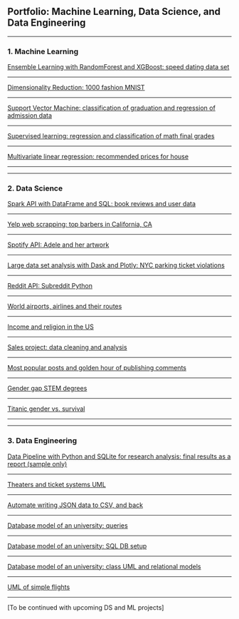 ## Portfolio: Machine Learning, Data Science, and Data Engineering

---

### 1. Machine Learning

[Ensemble Learning with RandomForest and XGBoost: speed dating data set](/EL.md)

<!---<img src="images/dating.jpg"/>--->

---

[Dimensionality Reduction: 1000 fashion MNIST](/dr.md)

<!---<img src="images/output_26_0.png"/>--->

---

[Support Vector Machine: classification of graduation and regression of admission data](/svm.md)

<!---<img src="images/uni.jpg"/>--->

---

[Supervised learning: regression and classification of math final grades](/studentML.md)

<!---<img src="images/student.jpg"/>--->

---

[Multivariate linear regression: recommended prices for house](/houseLR.md)

<!---<img src="images/house.jpg"/>--->


---
---


### 2. Data Science

[Spark API with DataFrame and SQL: book reviews and user data](/bookRev-sparkAPI.md)

---
[Yelp web scrapping: top barbers in California, CA](/mimi-yelp-webScrap.md)

<!---<img src="images/yelp.png"/>--->

---
[Spotify API: Adele and her artwork](/spotifyApi.md)

<!---<img src="images/spotify.png"/>--->

---
[Large data set analysis with Dask and Plotly: NYC parking ticket violations](/nycParkingTickets.md)

<!---<img src="images/new-york-city-parking-ticket.jpg"/>--->

---
[Reddit API: Subreddit Python](/reddit-api.md)

<!---<img src="images/reddit.png"/>--->

---
[World airports, airlines and their routes](/airport.md)

<!---<img src="images/airport.jpg"/>--->

---
[Income and religion in the US](/pew.md)

<!---<img src="images/religionUs.png"/>--->

---
[Sales project: data cleaning and analysis](/dressSales.md)

<!---<img src="images/dressSales.jpg"/>--->

---
[Most popular posts and golden hour of publishing comments](/hackerNews.md)

<!---<img src="images/hackerNews.jpg"/>--->

---
[Gender gap STEM degrees](/stemDegree.md)

<!---<img src="images/stemDegree.jpg"/>--->

---
[Titanic gender vs. survival](/titanic.md)

<!---<img src="images/titanic.jpg"/>--->


---
---


### 3. Data Engineering

[Data Pipeline with Python and SQLite for research analysis: final results as a report (sample only)](/sample_covidRep.pdf)

---

[Theaters and ticket systems UML](/theaterUML.md)

<!---<img src="images/theaterUML.png"/>--->

---

[Automate writing JSON data to CSV, and back](/jsonCsv.md)

<!---<img src="images/json.png"/>--->

---

[Database model of an university: queries](/uniDB-queries.txt)

<!---<img src="images/sql.png"/>--->

---

[Database model of an university: SQL DB setup](/uniDB-setup.txt)

<!---<img src="images/sql.png"/>--->

---

[Database model of an university: class UML and relational models](/uniDB.md)

<!---<img src="images/p1.png"/>--->

---
[UML of simple flights](/uml-flight.md)

<!---<img src="images/flights.jpg"/>--->

---

[To be continued with upcoming DS and ML projects]
